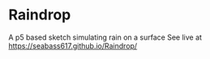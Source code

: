 # Raindrop

A p5 based sketch simulating rain on a surface
See live at https://seabass617.github.io/Raindrop/
